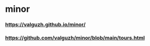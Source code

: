# minor
### https://valguzh.github.io/minor/
### https://github.com/valguzh/minor/blob/main/tours.html
